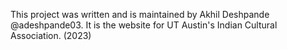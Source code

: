 This project was written and is maintained by Akhil Deshpande @adeshpande03. It is the website for UT Austin's Indian Cultural Association. (2023)
